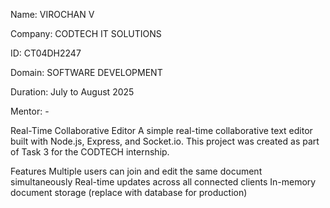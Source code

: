 Name: VIROCHAN V

Company: CODTECH IT SOLUTIONS

ID: CT04DH2247

Domain: SOFTWARE DEVELOPMENT

Duration: July to August 2025

Mentor: -

Real-Time Collaborative Editor
A simple real-time collaborative text editor built with Node.js, Express, and Socket.io.
This project was created as part of Task 3 for the CODTECH internship.

Features
Multiple users can join and edit the same document simultaneously
Real-time updates across all connected clients
In-memory document storage (replace with database for production)
